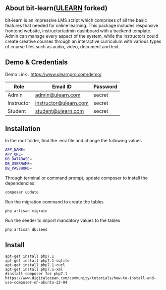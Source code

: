 
## About bit-learn(<a href="https://www.ulearnpro.com">ULEARN</a> forked) 

bit-learn is an impressive LMS script which comprises of all the basic features that needed for online learning. This package includes responsive frontend website, instructor/admin dashboard with a backend template. Admin can manage every aspect of the system, while the instructors could create creative courses through an interactive curriculum with various types of course files such as audio, video, document and text.

## Demo & Credentials
Demo Link : https://www.ulearnpro.com/demo/

|    Role       |        Email ID        |   Password    |
| ------------- | ---------------------  | ------------- |
|    Admin      | admin@ulearn.com       |    secret     |
|    Instructor | instructor@ulearn.com  |    secret     |
|    Student    | student@ulearn.com     |    secret     |


## Installation
In the root folder, find the .env file and change the following values

```sh
APP_NAME=
APP_URL=
DB_DATABASE=
DB_USERNAME=
DB_PASSWORD=
```

Through terminal or command prompt, update composer to install the dependencies:

```sh
composer update
```
Run the migration command to create the tables

```sh
php artisan migrate
```

Run the seeder to import mandatory values to the tables

```sh
php artisan db:seed
```

## Install

```
apt-get install php7.1
apt-get install php7.1-sqlite
apt-get install php7.1-curl 
apt-get install php7.1-xml
#install composer for php7.1
https://www.digitalocean.com/community/tutorials/how-to-install-and-use-composer-on-ubuntu-22-04
```


